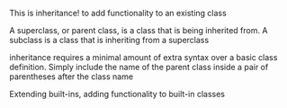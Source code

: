 This is inheritance!
to add functionality to an existing class

A superclass, or parent class, is a class that is being inherited from.
A subclass is a class that is inheriting from a superclass

inheritance requires a minimal amount of extra syntax over a basic class
definition. Simply include the name of the parent class inside a pair of
parentheses after the class name

Extending built-ins, adding functionality to built-in classes
